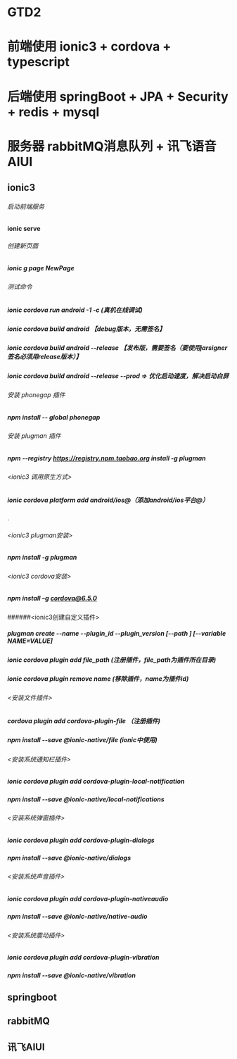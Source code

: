 # GTD2

# 前端使用 ionic3 + cordova + typescript
# 后端使用 springBoot + JPA + Security + redis + mysql
# 服务器 rabbitMQ消息队列 + 讯飞语音AIUI


## ionic3 
###### 启动前端服务
#### ionic serve
###### 创建新页面
##### ionic g page NewPage

###### 测试命令
##### ionic cordova run android -1 -c (真机在线调试)
##### ionic cordova build android 【debug版本，无需签名】
##### ionic cordova build android --release 【发布版，需要签名（要使用jarsigner签名必须用release版本）】
##### ionic cordova build android --release --prod => 优化启动速度，解决启动白屏


###### 安装 phonegap 插件
##### npm install -- global phonegap

###### 安装 plugman 插件
##### npm --registry https://registry.npm.taobao.org install -g plugman

###### <ionic3 调用原生方式>
##### ionic cordova platform add android/ios@<version>（添加android/ios平台@）
.
###### <ionic3 plugman安装>
##### npm install -g plugman
###### <ionic3 cordova安装>
##### npm install –g cordova@6.5.0
######<ionic3创建自定义插件>
##### plugman create --name <pluginName> --plugin_id <pluginID> --plugin_version <version> [--path <directory>] [--variable NAME=VALUE]
##### ionic cordova plugin add file_path (注册插件，file_path为插件所在目录)
##### ionic cordova plugin remove name (移除插件，name为插件id)
#####
###### <安装文件插件>
##### cordova plugin add cordova-plugin-file （注册插件)
##### npm install --save @ionic-native/file (ionic中使用)
#####
###### <安装系统通知栏插件>
##### ionic cordova plugin add cordova-plugin-local-notification
##### npm install --save @ionic-native/local-notifications
#####
###### <安装系统弹窗插件>
##### ionic cordova plugin add cordova-plugin-dialogs
##### npm install --save @ionic-native/dialogs
#####
###### <安装系统声音插件>
##### ionic cordova plugin add cordova-plugin-nativeaudio
##### npm install --save @ionic-native/native-audio
#####
###### <安装系统震动插件>
##### ionic cordova plugin add cordova-plugin-vibration
##### npm install --save @ionic-native/vibration

## springboot


## rabbitMQ


## 讯飞AIUI
